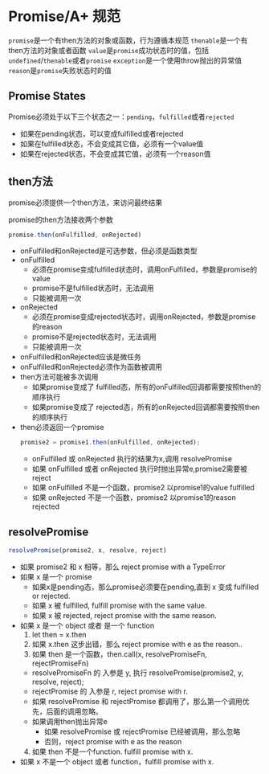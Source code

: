 # Promise/A+ 规范

`promise`是一个有then方法的对象或函数，行为遵循本规范
`thenable`是一个有then方法的对象或者函数
`value`是`promise`成功状态时的值，包括`undefined`/`thenable`或者`promise`
`exception`是一个使用throw抛出的异常值
`reason`是`promise`失败状态时的值

## Promise States

Promise必须处于以下三个状态之一：`pending`，`fulfilled`或者`rejected`

* 如果在pending状态，可以变成fulfilled或者rejected
* 如果在fulfilled状态，不会变成其它值，必须有一个value值
* 如果在rejected状态，不会变成其它值，必须有一个reason值

## then方法

promise必须提供一个then方法，来访问最终结果

promise的then方法接收两个参数
```js
promise.then(onFulfilled, onRejected)
```

* onFulfilled和onRejected是可选参数，但必须是函数类型
* onFulfilled
  * 必须在promise变成fulfilled状态时，调用onFulfilled，参数是promise的value
  * promise不是fulfilled状态时，无法调用
  * 只能被调用一次
* onRejected
  * 必须在promise变成rejected状态时，调用onRejected，参数是promise的reason
  * promise不是rejected状态时，无法调用
  * 只能被调用一次
* onFulfilled和onRejected应该是微任务
* onFulfilled和onRejected必须作为函数被调用
* then方法可能被多次调用
  * 如果promise变成了 fulfilled态，所有的onFulfilled回调都需要按照then的顺序执行
  * 如果promise变成了 rejected态，所有的onRejected回调都需要按照then的顺序执行
* then必须返回一个promise
  ```js
  promise2 = promise1.then(onFulfilled, onRejected);
  ```
  * onFulfilled 或 onRejected 执行的结果为x,调用 resolvePromise
  * 如果 onFulfilled 或者 onRejected 执行时抛出异常e,promise2需要被reject
  * 如果 onFulfilled 不是一个函数，promise2 以promise1的value fulfilled
  * 如果 onRejected 不是一个函数，promise2 以promise1的reason rejected

## resolvePromise

```js
resolvePromise(promise2, x, resolve, reject)
```

* 如果 promise2 和 x 相等，那么 reject promise with a TypeError
* 如果 x 是一个 promise
  * 如果x是pending态，那么promise必须要在pending,直到 x 变成 fulfilled or rejected.
  * 如果 x 被 fulfilled, fulfill promise with the same value.
  * 如果 x 被 rejected, reject promise with the same reason.
* 如果 x 是一个 object 或者 是一个 function
  1. let then = x.then
  2. 如果 x.then 这步出错，那么 reject promise with e as the reason..
  3. 如果 then 是一个函数，then.call(x, resolvePromiseFn, rejectPromiseFn)
    * resolvePromiseFn 的 入参是 y, 执行 resolvePromise(promise2, y, resolve, reject);
    * rejectPromise 的 入参是 r, reject promise with r.
    * 如果 resolvePromise 和 rejectPromise 都调用了，那么第一个调用优先，后面的调用忽略。
    * 如果调用then抛出异常e 
      * 如果 resolvePromise 或 rejectPromise 已经被调用，那么忽略
      * 否则，reject promise with e as the reason
  4. 如果 then 不是一个function. fulfill promise with x.
* 如果 x 不是一个 object 或者 function，fulfill promise with x.
